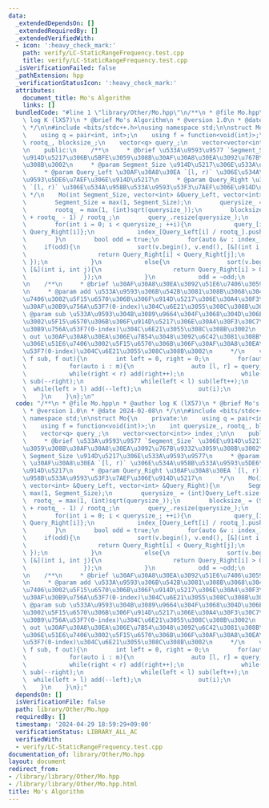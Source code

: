 ```yaml
---
data:
  _extendedDependsOn: []
  _extendedRequiredBy: []
  _extendedVerifiedWith:
  - icon: ':heavy_check_mark:'
    path: verify/LC-StaticRangeFrequency.test.cpp
    title: verify/LC-StaticRangeFrequency.test.cpp
  _isVerificationFailed: false
  _pathExtension: hpp
  _verificationStatusIcon: ':heavy_check_mark:'
  attributes:
    document_title: Mo's Algorithm
    links: []
  bundledCode: "#line 1 \"library/Other/Mo.hpp\"\n/**\n * @file Mo.hpp\n * @author\
    \ log K (lX57)\n * @brief Mo's Algorithm\n * @version 1.0\n * @date 2024-02-08\n\
    \ */\n\n#include <bits/stdc++.h>\nusing namespace std;\n\nstruct Mo{\n    private:\n\
    \    using q = pair<int, int>;\n    using f = function<void(int)>;\n    int querysize_,\
    \ rootq_, blocksize_;\n    vector<q> query_;\n    vector<vector<int>> index_;\n\
    \n    public:\n    /**\n     * @brief \u533A\u9593\u9577 `Segment_Size` \u306E\
    \u914D\u5217\u306B\u5BFE\u3059\u308B\u30AF\u30A8\u30EA\u3092\u767B\u9332\u3059\
    \u308B\u3002\n     * @param Segment_Size \u914D\u5217\u306E\u533A\u9593\u9577\n\
    \     * @param Query_Left \u30AF\u30A8\u30EA `[l, r)` \u306E\u534A\u958B\u533A\
    \u9593\u5DE6\u7AEF\u306E\u914D\u5217\n     * @param Query_Right \u30AF\u30A8\u30EA\
    \ `[l, r)` \u306E\u534A\u958B\u533A\u9593\u53F3\u7AEF\u306E\u914D\u5217\n    \
    \ */\n    Mo(int Segment_Size, vector<int> &Query_Left, vector<int> &Query_Right){\n\
    \        Segment_Size = max(1, Segment_Size);\n        querysize_ = (int)Query_Left.size();\n\
    \        rootq_ = max(1, (int)sqrt(querysize_));\n        blocksize_ = (Segment_Size\
    \ + rootq_ - 1) / rootq_;\n        query_.resize(querysize_);\n        index_.resize(blocksize_);\n\
    \        for(int i = 0; i < querysize_; ++i){\n            query_[i] = {Query_Left[i],\
    \ Query_Right[i]};\n            index_[Query_Left[i] / rootq_].push_back(i);\n\
    \        }\n        bool odd = true;\n        for(auto &v : index_){\n       \
    \     if(odd){\n                sort(v.begin(), v.end(), [&](int i, int j){\n\
    \                    return Query_Right[i] < Query_Right[j];\n               \
    \ });\n            }\n            else{\n                sort(v.begin(), v.end(),\
    \ [&](int i, int j){\n                    return Query_Right[i] > Query_Right[j];\n\
    \                });\n            }\n            odd = ~odd;\n        }\n    }\n\
    \n    /**\n     * @brief \u30AF\u30A8\u30EA\u3092\u51E6\u7406\u3059\u308B\u3002\
    \n     * @param add \u533A\u9593\u306B\u542B\u3081\u308B\u3068\u304D\u306E\u51E6\
    \u7406\u3002\u5F15\u6570\u306B\u306F\u914D\u5217\u306E\u30A4\u30F3\u30C7\u30C3\
    \u30AF\u30B9\u756A\u53F7(0-index)\u304C\u6E21\u3055\u308C\u308B\u3002\n     *\
    \ @param sub \u533A\u9593\u304B\u3089\u9664\u304F\u3068\u304D\u306E\u51E6\u7406\
    \u3002\u5F15\u6570\u306B\u306F\u914D\u5217\u306E\u30A4\u30F3\u30C7\u30C3\u30AF\
    \u30B9\u756A\u53F7(0-index)\u304C\u6E21\u3055\u308C\u308B\u3002\n     * @param\
    \ out \u30AF\u30A8\u30EA\u306E\u7B54\u3048\u3092\u6C42\u3081\u308B\u3068\u304D\
    \u306E\u51E6\u7406\u3002\u5F15\u6570\u306B\u306F\u30AF\u30A8\u30EA\u306E\u756A\
    \u53F7(0-index)\u304C\u6E21\u3055\u308C\u308B\u3002\n     */\n    void run(f add,\
    \ f sub, f out){\n        int left = 0, right = 0;\n        for(auto &m : index_){\n\
    \            for(auto i : m){\n                auto [l, r] = query_[i];\n    \
    \            while(right < r) add(right++);\n                while(right > r)\
    \ sub(--right);\n                while(left < l) sub(left++);\n              \
    \  while(left > l) add(--left);\n                out(i);\n            }\n    \
    \    }\n    }\n};\n"
  code: "/**\n * @file Mo.hpp\n * @author log K (lX57)\n * @brief Mo's Algorithm\n\
    \ * @version 1.0\n * @date 2024-02-08\n */\n\n#include <bits/stdc++.h>\nusing\
    \ namespace std;\n\nstruct Mo{\n    private:\n    using q = pair<int, int>;\n\
    \    using f = function<void(int)>;\n    int querysize_, rootq_, blocksize_;\n\
    \    vector<q> query_;\n    vector<vector<int>> index_;\n\n    public:\n    /**\n\
    \     * @brief \u533A\u9593\u9577 `Segment_Size` \u306E\u914D\u5217\u306B\u5BFE\
    \u3059\u308B\u30AF\u30A8\u30EA\u3092\u767B\u9332\u3059\u308B\u3002\n     * @param\
    \ Segment_Size \u914D\u5217\u306E\u533A\u9593\u9577\n     * @param Query_Left\
    \ \u30AF\u30A8\u30EA `[l, r)` \u306E\u534A\u958B\u533A\u9593\u5DE6\u7AEF\u306E\
    \u914D\u5217\n     * @param Query_Right \u30AF\u30A8\u30EA `[l, r)` \u306E\u534A\
    \u958B\u533A\u9593\u53F3\u7AEF\u306E\u914D\u5217\n     */\n    Mo(int Segment_Size,\
    \ vector<int> &Query_Left, vector<int> &Query_Right){\n        Segment_Size =\
    \ max(1, Segment_Size);\n        querysize_ = (int)Query_Left.size();\n      \
    \  rootq_ = max(1, (int)sqrt(querysize_));\n        blocksize_ = (Segment_Size\
    \ + rootq_ - 1) / rootq_;\n        query_.resize(querysize_);\n        index_.resize(blocksize_);\n\
    \        for(int i = 0; i < querysize_; ++i){\n            query_[i] = {Query_Left[i],\
    \ Query_Right[i]};\n            index_[Query_Left[i] / rootq_].push_back(i);\n\
    \        }\n        bool odd = true;\n        for(auto &v : index_){\n       \
    \     if(odd){\n                sort(v.begin(), v.end(), [&](int i, int j){\n\
    \                    return Query_Right[i] < Query_Right[j];\n               \
    \ });\n            }\n            else{\n                sort(v.begin(), v.end(),\
    \ [&](int i, int j){\n                    return Query_Right[i] > Query_Right[j];\n\
    \                });\n            }\n            odd = ~odd;\n        }\n    }\n\
    \n    /**\n     * @brief \u30AF\u30A8\u30EA\u3092\u51E6\u7406\u3059\u308B\u3002\
    \n     * @param add \u533A\u9593\u306B\u542B\u3081\u308B\u3068\u304D\u306E\u51E6\
    \u7406\u3002\u5F15\u6570\u306B\u306F\u914D\u5217\u306E\u30A4\u30F3\u30C7\u30C3\
    \u30AF\u30B9\u756A\u53F7(0-index)\u304C\u6E21\u3055\u308C\u308B\u3002\n     *\
    \ @param sub \u533A\u9593\u304B\u3089\u9664\u304F\u3068\u304D\u306E\u51E6\u7406\
    \u3002\u5F15\u6570\u306B\u306F\u914D\u5217\u306E\u30A4\u30F3\u30C7\u30C3\u30AF\
    \u30B9\u756A\u53F7(0-index)\u304C\u6E21\u3055\u308C\u308B\u3002\n     * @param\
    \ out \u30AF\u30A8\u30EA\u306E\u7B54\u3048\u3092\u6C42\u3081\u308B\u3068\u304D\
    \u306E\u51E6\u7406\u3002\u5F15\u6570\u306B\u306F\u30AF\u30A8\u30EA\u306E\u756A\
    \u53F7(0-index)\u304C\u6E21\u3055\u308C\u308B\u3002\n     */\n    void run(f add,\
    \ f sub, f out){\n        int left = 0, right = 0;\n        for(auto &m : index_){\n\
    \            for(auto i : m){\n                auto [l, r] = query_[i];\n    \
    \            while(right < r) add(right++);\n                while(right > r)\
    \ sub(--right);\n                while(left < l) sub(left++);\n              \
    \  while(left > l) add(--left);\n                out(i);\n            }\n    \
    \    }\n    }\n};"
  dependsOn: []
  isVerificationFile: false
  path: library/Other/Mo.hpp
  requiredBy: []
  timestamp: '2024-04-29 18:59:29+09:00'
  verificationStatus: LIBRARY_ALL_AC
  verifiedWith:
  - verify/LC-StaticRangeFrequency.test.cpp
documentation_of: library/Other/Mo.hpp
layout: document
redirect_from:
- /library/library/Other/Mo.hpp
- /library/library/Other/Mo.hpp.html
title: Mo's Algorithm
---
```

